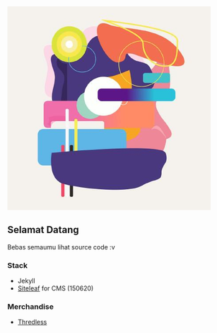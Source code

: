 ![avatar.jpg](_uploads/avatar.jpg)

## Selamat Datang

Bebas semaumu lihat source code :v

### Stack
- Jekyll
- [Siteleaf](https://www.siteleaf.com/?via=github) for CMS (150620)

### Merchandise
- [Thredless](https://irfnrdh.threadless.com/)
